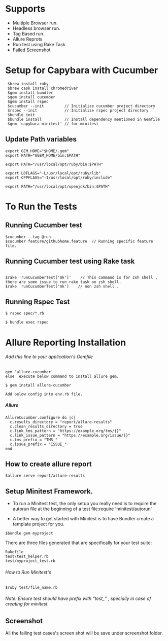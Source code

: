  # Supports #
  - Multiple Browser run.
  - Headless browser run.
  - Tag Based run.
  - Allure Reprots
  - Run test using Rake Task
  - Failed Screenshot

# Setup for Capybara with Cucumber #

```
 $brew install ruby
 $brew cask install chromedriver
 $gem install bundler
 $gem install cucumber
 $gem install rspec
 $cucumber --init         // Initialize cucumber project directory
 $rspec --init            // Initialize rspec project directory
 $bundle init
 $bundle install          // Install dependency mentioned in Gemfile
 $gem 'capybara-minitest' // for minitest 
```
## Update Path variables

```
export GEM_HOME="$HOME/.gem"
export PATH="$GEM_HOME/bin:$PATH"

export PATH="/usr/local/opt/ruby/bin:$PATH"

export LDFLAGS="-L/usr/local/opt/ruby/lib"
export CPPFLAGS="-I/usr/local/opt/ruby/include"

export PATH="/usr/local/opt/openjdk/bin:$PATH"
```

# To Run the Tests 

## Running Cucumber test

```
$cucumber --tag @run
$cucumber feature/githubhome.feature  // Running specific feature file.
```

## Running Cucumber test using Rake task
```

$rake 'runCucumberTest['mk']'    // This command is for zsh shell , there are some issue to run rake task on zsh shell.
$rake  runCucumberTest['mk']    // non zsh shell .
```

## Running Rspec Test

```
$ rspec spec/*.rb    

$ bundle exec rspec
```

# Allure Reporting Installation

###### Add this line to your application's Gemfile

```
gem 'allure-cucumber'
else  execute below command to install allure gem.

$ gem install allure-cucumber

Add below config into env.rb file.
```

##### Allure

```
AllureCucumber.configure do |c|
  c.results_directory = "report/allure-results"
  c.clean_results_directory = true
  c.link_tms_pattern = "https://example.org/tms/{}"
  c.link_issue_pattern = "https://example.org/issue/{}"
  c.tms_prefix = "TMS_"
  c.issue_prefix = "ISSUE_"
end
```

## How to create allure report

```
$allure serve report/allure-results 
```

## Setup Minitest Framework.
- To run a Minitest test, the only setup you really need is to require the autorun file at the beginning of a test
 file:require 'minitest/autorun'
 
- A better way to get started with Minitest is to have Bundler create a template project for you.

```
$bundle gem myproject
```

There are three files generated that are specifically for your test suite:

```
Rakefile
test/test_helper.rb
test/myproject_test.rb
```

###### How to Run Minitest's

```
$ruby test/file_name.rb
```

###### Note: Ensure test should have prefix with “test_” , specially in case of creating for minitest.

## Screenshot
All the failing test cases's screen shot will be save under screenshot folder.



